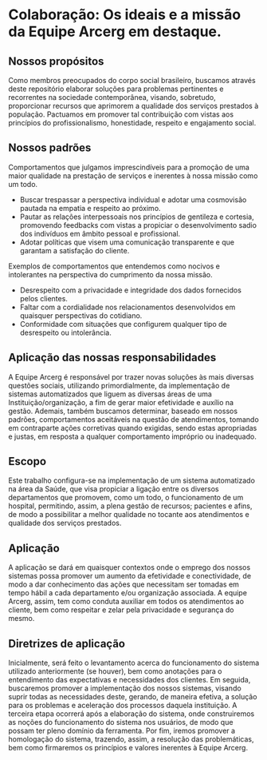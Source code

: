 
# Colaboração: Os ideais e a missão da Equipe Arcerg em destaque.

## Nossos propósitos
Como membros preocupados do corpo social brasileiro, buscamos através deste repositório elaborar soluções para problemas pertinentes e recorrentes na sociedade contemporânea, visando, sobretudo, proporcionar recursos que aprimorem a qualidade dos serviços prestados à população.
Pactuamos em promover tal contribuição com vistas aos princípios do profissionalismo, honestidade, respeito e engajamento social.

## Nossos padrões
Comportamentos que julgamos imprescindíveis para a promoção de uma maior qualidade na prestação de serviços e inerentes à nossa missão como um todo.

* Buscar trespassar a perspectiva individual e adotar uma cosmovisão pautada na empatia e respeito ao próximo.
* Pautar as relações interpessoais nos princípios de gentileza e cortesia, promovendo feedbacks com vistas a propiciar o desenvolvimento sadio dos indivíduos em âmbito pessoal e profissional. 
* Adotar políticas que visem uma comunicação transparente e que garantam a satisfação do cliente.

Exemplos de comportamentos que entendemos como nocivos e intolerantes na perspectiva do cumprimento da nossa missão.

* Desrespeito com a privacidade e integridade dos dados fornecidos pelos clientes.
* Faltar com a cordialidade nos relacionamentos desenvolvidos em quaisquer perspectivas do cotidiano.
* Conformidade com situações que configurem qualquer tipo de desrespeito ou intolerância.

## Aplicação das nossas responsabilidades

A Equipe Arcerg é responsável por  trazer novas soluções às mais diversas questões sociais, utilizando primordialmente, da implementação de sistemas automatizados que liguem as diversas áreas de uma Instituição/organização, a fim de gerar maior efetividade e auxílio na gestão. Ademais, também buscamos determinar, baseado em nossos padrões, comportamentos aceitáveis na questão de atendimentos, tomando em contraparte ações corretivas quando exigidas, sendo estas apropriadas e justas, em resposta a qualquer comportamento impróprio ou inadequado.

## Escopo

Este trabalho configura-se na implementação de um sistema automatizado na área da Saúde, que visa propiciar a ligação entre os diversos departamentos que promovem, como um todo, o funcionamento de um hospital, permitindo, assim, a plena gestão de recursos; pacientes e afins, de modo a possibilitar a melhor qualidade no tocante aos atendimentos e qualidade dos serviços prestados.

## Aplicação

A aplicação se dará em quaisquer contextos onde o emprego  dos nossos sistemas possa promover um aumento da efetividade e conectividade, de modo a dar conhecimento das ações que necessitam ser tomadas em tempo hábil a cada departamento e/ou organização associada. A equipe Arcerg, assim, tem como conduta auxiliar em todos os atendimentos ao cliente, bem como respeitar e zelar pela privacidade e segurança do mesmo.

## Diretrizes de aplicação

Inicialmente, será feito o levantamento acerca do funcionamento do sistema utilizado anteriormente (se houver), bem como anotações para o entendimento das expectativas e necessidades dos clientes. Em seguida, buscaremos promover a implementação dos nossos sistemas, visando suprir todas as necessidades deste, gerando, de maneira efetiva, a solução para os problemas e aceleração dos processos daquela instituição. 
A terceira etapa ocorrerá após a elaboração do sistema, onde construiremos as noções do funcionamento do sistema nos usuários, de modo que possam ter pleno domínio da ferramenta. Por fim, iremos promover a homologação do sistema, trazendo, assim, a resolução das problemáticas, bem como firmaremos os princípios e valores inerentes à Equipe Arcerg. 



  

